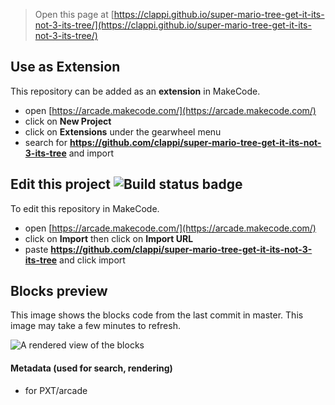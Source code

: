  


> Open this page at [https://clappi.github.io/super-mario-tree-get-it-its-not-3-its-tree/](https://clappi.github.io/super-mario-tree-get-it-its-not-3-its-tree/)

## Use as Extension

This repository can be added as an **extension** in MakeCode.

* open [https://arcade.makecode.com/](https://arcade.makecode.com/)
* click on **New Project**
* click on **Extensions** under the gearwheel menu
* search for **https://github.com/clappi/super-mario-tree-get-it-its-not-3-its-tree** and import

## Edit this project ![Build status badge](https://github.com/clappi/super-mario-tree-get-it-its-not-3-its-tree/workflows/MakeCode/badge.svg)

To edit this repository in MakeCode.

* open [https://arcade.makecode.com/](https://arcade.makecode.com/)
* click on **Import** then click on **Import URL**
* paste **https://github.com/clappi/super-mario-tree-get-it-its-not-3-its-tree** and click import

## Blocks preview

This image shows the blocks code from the last commit in master.
This image may take a few minutes to refresh.

![A rendered view of the blocks](https://github.com/clappi/super-mario-tree-get-it-its-not-3-its-tree/raw/master/.github/makecode/blocks.png)

#### Metadata (used for search, rendering)

* for PXT/arcade
<script src="https://makecode.com/gh-pages-embed.js"></script><script>makeCodeRender("{{ site.makecode.home_url }}", "{{ site.github.owner_name }}/{{ site.github.repository_name }}");</script>
